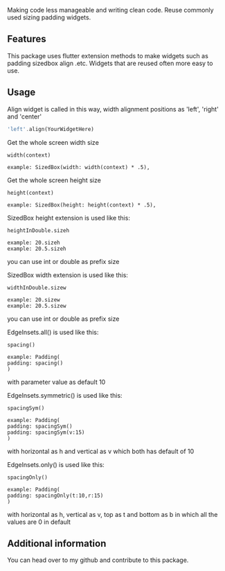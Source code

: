 Making code less manageable and writing clean code. Reuse commonly used sizing padding widgets.

## Features

This package uses flutter extension methods to make widgets such as padding sizedbox align .etc. Widgets that are reused often more easy to use.

## Usage

Align widget is called in this way, width alignment positions as 'left', 'right' and 'center'
```dart
'left'.align(YourWidgetHere)
```

Get the whole screen width size
```agsl
width(context)

example: SizedBox(width: width(context) * .5),
```

Get the whole screen height size
```agsl
height(context)

example: SizedBox(height: height(context) * .5),
```

SizedBox height extension is used like this:
```agsl
heightInDouble.sizeh

example: 20.sizeh
example: 20.5.sizeh
```
you can use int or double as prefix size


SizedBox width extension is used like this:
```agsl
widthInDouble.sizew

example: 20.sizew
example: 20.5.sizew
```
you can use int or double as prefix size


EdgeInsets.all() is used like this:
```agsl
spacing()

example: Padding(
padding: spacing()
)
```
with parameter value as default 10


EdgeInsets.symmetric() is used like this:
```agsl
spacingSym()

example: Padding(
padding: spacingSym()
padding: spacingSym(v:15)
)
```
with horizontal as h and vertical as v which both has default of 10


EdgeInsets.only() is used like this:
```agsl
spacingOnly()

example: Padding(
padding: spacingOnly(t:10,r:15)
)
```
with horizontal as h, vertical as v, top as t and bottom as b in 
which all the values are 0 in default



## Additional information

You can head over to my github and contribute to this package.
